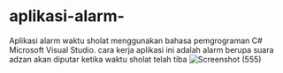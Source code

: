 # aplikasi-alarm-
Aplikasi alarm waktu sholat menggunakan bahasa pemgrograman C# Microsoft Visual Studio. 
cara kerja aplikasi ini adalah alarm berupa suara adzan akan diputar ketika waktu sholat telah tiba
![Screenshot (555)](https://github.com/rosalndhrp/aplikasi-alarm-/assets/136696164/c43601c2-f028-41de-847d-f424d6d75115)

